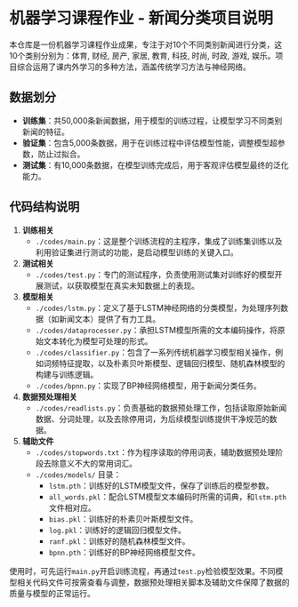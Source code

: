 # 机器学习课程作业 - 新闻分类项目说明
本仓库是一份机器学习课程作业成果，专注于对10个不同类别新闻进行分类，这10个类别分别为：体育, 财经, 房产, 家居, 教育, 科技, 时尚, 时政, 游戏, 娱乐。项目综合运用了课内外学习的多种方法，涵盖传统学习方法与神经网络。

## 数据划分
- **训练集**：共50,000条新闻数据，用于模型的训练过程，让模型学习不同类别新闻的特征。
- **验证集**：包含5,000条数据，用于在训练过程中评估模型性能，调整模型超参数，防止过拟合。
- **测试集**：有10,000条数据，在模型训练完成后，用于客观评估模型最终的泛化能力。

## 代码结构说明
1. **训练相关**
   - `./codes/main.py`：这是整个训练流程的主程序，集成了训练集训练以及利用验证集进行测试的功能，是启动模型训练的关键入口。
2. **测试相关**
   - `./codes/test.py`：专门的测试程序，负责使用测试集对训练好的模型开展测试，以获取模型在真实未知数据上的表现。
3. **模型相关**
   - `./codes/lstm.py`：定义了基于LSTM神经网络的分类模型，为处理序列数据（如新闻文本）提供了有力工具。
   - `./codes/dataprocesser.py`：承担LSTM模型所需的文本编码操作，将原始文本转化为模型可处理的形式。
   - `./codes/classifier.py`：包含了一系列传统机器学习模型相关操作，例如词频特征提取，以及朴素贝叶斯模型、逻辑回归模型、随机森林模型的构建与训练逻辑。
   - `./codes/bpnn.py`：实现了BP神经网络模型，用于新闻分类任务。
4. **数据预处理相关**
   - `./codes/readlists.py`：负责基础的数据预处理工作，包括读取原始新闻数据、分词处理，以及去除停用词，为后续模型训练提供干净规范的数据。
5. **辅助文件**
   - `./codes/stopwords.txt`：作为程序读取的停用词表，辅助数据预处理阶段去除意义不大的常用词汇。
   - `./codes/models/` 目录：
     - `lstm.pth`：训练好的LSTM模型文件，保存了训练后的模型参数。
     - `all_words.pkl`：配合LSTM模型文本编码时所需的词典，和`lstm.pth`文件相对应。
     - `bias.pkl`：训练好的朴素贝叶斯模型文件。
     - `log.pkl`：训练好的逻辑回归模型文件。
     - `ranf.pkl`：训练好的随机森林模型文件。
     - `bpnn.pth`：训练好的BP神经网络模型文件。

使用时，可先运行`main.py`开启训练流程，再通过`test.py`检验模型效果。不同模型相关代码文件可按需查看与调整，数据预处理相关脚本及辅助文件保障了数据的质量与模型的正常运行。 
